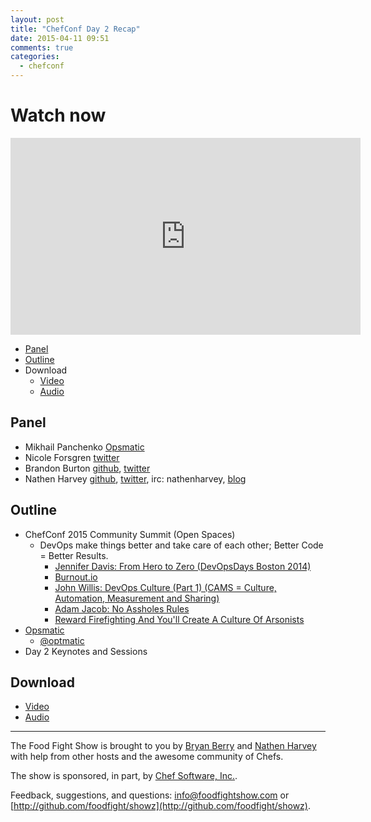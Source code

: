 ```yaml
---
layout: post
title: "ChefConf Day 2 Recap"
date: 2015-04-11 09:51
comments: true
categories: 
  - chefconf
---
```


# Watch now

<iframe width="560" height="315" src="https://www.youtube.com/embed/VQlPIGurNP0" frameborder="0" allowfullscreen></iframe>

* [Panel](http://foodfightshow.org/2015/04/chefconf-day-2-recap.html#panel)
* [Outline](http://foodfightshow.org/2015/04/chefconf-day-2-recap.html#outline)
* Download
  * [Video](http://youtu.be/VQlPIGurNP0)
  * [Audio](http://traffic.libsyn.com/foodfight/FFS090ChefConf2015Day2Recap.mp3)

Panel<a name="panel"></a>
-----
* Mikhail Panchenko [Opsmatic](https://opsmatic.com/)
* Nicole Forsgren [twitter](https://twitter.com/nicolefv)
* Brandon Burton [github](http://github.com/solarce), [twitter](https://twitter.com/solarce)
* Nathen Harvey [github](http://github.com/nathenharvey), [twitter](http://twitter.com/nathenharvey), irc: nathenharvey, [blog](http://nathenharvey.com)

Outline<a name="outline"></a>
-------

* ChefConf 2015 Community Summit (Open Spaces)
  * DevOps make things better and take care of each other; Better Code = Better Results.
    * [Jennifer Davis: From Hero to Zero (DevOpsDays Boston 2014)](https://vimeo.com/104252736)
    * [Burnout.io](http://burnout.io/)
    * [John Willis: DevOps Culture (Part 1) (CAMS = Culture, Automation, Measurement and Sharing)](http://itrevolution.com/devops-culture-part-1/)
    * [Adam Jacob: No Assholes Rules](https://www.youtube.com/watch?v=Ad_yUBslqzo)
    * [Reward Firefighting And You'll Create A Culture Of Arsonists](http://www.forbes.com/sites/johnkotter/2013/07/29/reward-firefighting-and-youll-create-a-culture-of-arsonists/)
* [Opsmatic](https://opsmatic.com/)
  * [@optmatic](https://twitter.com/opsmatic)
* Day 2 Keynotes and Sessions

Download
--------
* [Video](http://youtu.be/VQlPIGurNP0)
* [Audio](http://traffic.libsyn.com/foodfight/FFS090ChefConf2015Day2Recap.mp3)

<hr />

The Food Fight Show is brought to you by [Bryan Berry](https://twitter.com/bryanwb) and [Nathen Harvey](https://twitter.com/nathenharvey) with help from other hosts and the awesome community of Chefs.

The show is sponsored, in part, by [Chef Software, Inc.](http://chef.io).

Feedback, suggestions, and questions:  [info@foodfightshow.com](mailto:info@foodfightshow.com) or  [http://github.com/foodfight/showz](http://github.com/foodfight/showz).
